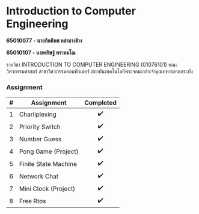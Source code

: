 # Introduction to Computer Engineering

**65010077 - นายกิตติพศ หลำบางช้าง**

**65010107 - นายคริษฐ์ พราหมโณ**

รายวิชา INTRODUCTION TO COMPUTER ENGINEERING (01076101) คณะวิศวกรรมศาสตร์ สาขาวิศวกรรมคอมพิวเตอร์ สถาบันเทคโนโลยีพระจอมเกล้าเจ้าคุณทหารลาดกระบัง

### Assignment

| \#  | Assignment           | Completed |
| :-: | -------------------- | :-------: |
|  1  | Charliplexing        |    ✔️     |
|  2  | Priority Switch      |    ✔️     |
|  3  | Number Guess         |    ✔️     |
|  4  | Pong Game (Project)  |    ✔️     |
|  5  | Finite State Machine |    ✔️     |
|  6  | Network Chat         |    ✔️     |
|  7  | Mini Clock (Project) |    ✔️     |
|  8  | Free Rtos            |    ✔️     |
